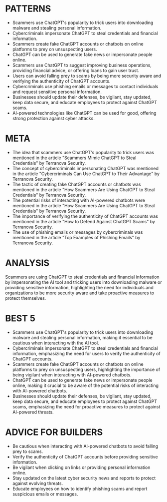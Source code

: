 # PATTERNS
* Scammers use ChatGPT's popularity to trick users into downloading malware and stealing personal information.
* Cybercriminals impersonate ChatGPT to steal credentials and financial information.
* Scammers create fake ChatGPT accounts or chatbots on online platforms to prey on unsuspecting users.
* ChatGPT can be used to generate fake news or impersonate people online.
* Scammers use ChatGPT to suggest improving business operations, providing financial advice, or offering loans to gain user trust.
* Users can avoid falling prey to scams by being more security aware and verifying the authenticity of ChatGPT accounts.
* Cybercriminals use phishing emails or messages to contact individuals and request sensitive personal information.
* Businesses should update their defenses, be vigilant, stay updated, keep data secure, and educate employees to protect against ChatGPT scams.
* AI-powered technologies like ChatGPT can be used for good, offering strong protection against cyber attacks.

# META
* The idea that scammers use ChatGPT's popularity to trick users was mentioned in the article "Scammers Mimic ChatGPT to Steal Credentials" by Terranova Security.
* The concept of cybercriminals impersonating ChatGPT was mentioned in the article "Cybercriminals Can Use ChatGPT to Their Advantage" by Terranova Security.
* The tactic of creating fake ChatGPT accounts or chatbots was mentioned in the article "How Scammers Are Using ChatGPT to Steal Credentials" by Terranova Security.
* The potential risks of interacting with AI-powered chatbots were mentioned in the article "How Scammers Are Using ChatGPT to Steal Credentials" by Terranova Security.
* The importance of verifying the authenticity of ChatGPT accounts was mentioned in the article "How to Defend Against ChatGPT Scams" by Terranova Security.
* The use of phishing emails or messages by cybercriminals was mentioned in the article "Top Examples of Phishing Emails" by Terranova Security.

# ANALYSIS
Scammers are using ChatGPT to steal credentials and financial information by impersonating the AI tool and tricking users into downloading malware or providing sensitive information, highlighting the need for individuals and organizations to be more security aware and take proactive measures to protect themselves.

# BEST 5
* Scammers use ChatGPT's popularity to trick users into downloading malware and stealing personal information, making it essential to be cautious when interacting with the AI tool.
* Cybercriminals impersonate ChatGPT to steal credentials and financial information, emphasizing the need for users to verify the authenticity of ChatGPT accounts.
* Scammers create fake ChatGPT accounts or chatbots on online platforms to prey on unsuspecting users, highlighting the importance of being vigilant when interacting with AI-powered chatbots.
* ChatGPT can be used to generate fake news or impersonate people online, making it crucial to be aware of the potential risks of interacting with AI-powered chatbots.
* Businesses should update their defenses, be vigilant, stay updated, keep data secure, and educate employees to protect against ChatGPT scams, emphasizing the need for proactive measures to protect against AI-powered threats.

# ADVICE FOR BUILDERS
* Be cautious when interacting with AI-powered chatbots to avoid falling prey to scams.
* Verify the authenticity of ChatGPT accounts before providing sensitive information.
* Be vigilant when clicking on links or providing personal information online.
* Stay updated on the latest cyber security news and reports to protect against evolving threats.
* Educate employees on how to identify phishing scams and report suspicious emails or messages.
